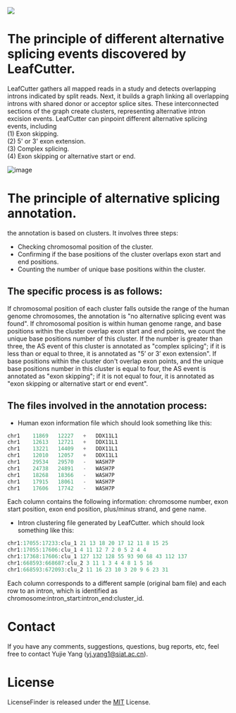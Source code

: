 ![](https://img.shields.io/badge/Python-3.10.2-blue) 
# The principle of different alternative splicing events discovered by LeafCutter.
LeafCutter gathers all mapped reads in a study and detects overlapping introns indicated by split reads. Next, it builds a graph linking all overlapping introns with shared donor or acceptor splice sites. These interconnected sections of the graph create clusters, representing alternative intron excision events. 
LeafCutter can pinpoint different alternative splicing events, including       
(1) Exon skipping.     
(2) 5' or 3' exon extension.     
(3) Complex splicing.     
(4) Exon skipping or alternative start or end.      

![image](https://github.com/yujie123-1/Alzheimer-s-Disease-2024/assets/74124083/9a4a3c9d-24a2-4dd4-9720-03b18196c247)

# The principle of alternative splicing annotation.
the annotation is based on clusters. It involves three steps: 
* Checking chromosomal position of the cluster.
* Confirming if the base positions of the cluster overlaps exon start and end positions.
* Counting the number of unique base positions within the cluster.

## The specific process is as follows:
If chromosomal position of each cluster falls outside the range of the human genome chromosomes, the annotation is "no alternative splicing event was found". If chromosomal position is within human genome range, and base positions within the cluster overlap exon start and end points, we count the unique base positions number of this cluster. If the number is greater than three, the AS event of this cluster is annotated as "complex splicing"; if it is less than or equal to three, it is annotated as "5’ or 3’ exon extension". If base positions within the cluster don't overlap exon points, and the unique base positions number in this cluster is equal to four, the AS event is annotated as "exon skipping"; if it is not equal to four, it is annotated as "exon skipping or alternative start or end event". 

## The files involved in the annotation process:
* Human exon information file
which should look something like this:
```swift
chr1	11869	12227	+	DDX11L1
chr1	12613	12721	+	DDX11L1
chr1	13221	14409	+	DDX11L1
chr1	12010	12057	+	DDX11L1
chr1	29534	29570	-	WASH7P
chr1	24738	24891	-	WASH7P
chr1	18268	18366	-	WASH7P
chr1	17915	18061	-	WASH7P
chr1	17606	17742	-	WASH7P
```
Each column contains the following information: chromosome number, exon start position, exon end position, plus/minus strand, and gene name.
* Intron clustering file generated by LeafCutter.
which should look something like this:
```swift
chr1:17055:17233:clu_1 21 13 18 20 17 12 11 8 15 25
chr1:17055:17606:clu_1 4 11 12 7 2 0 5 2 4 4
chr1:17368:17606:clu_1 127 132 128 55 93 90 68 43 112 137
chr1:668593:668687:clu_2 3 11 1 3 4 4 8 1 5 16
chr1:668593:672093:clu_2 11 16 23 10 3 20 9 6 23 31
```
Each column corresponds to a different sample (original bam file) and each row to an intron, which is identified as chromosome:intron_start:intron_end:cluster_id.

# Contact
If you have any comments, suggestions, questions, bug reports, etc, feel free to contact Yujie Yang ([yj.yang1@siat.ac.cn]()).

# License
LicenseFinder is released under the [MIT](http://www.opensource.org/licenses/mit-license) License. 
